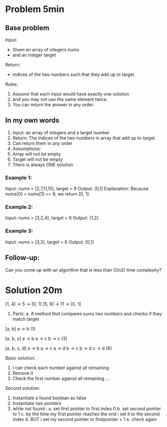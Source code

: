 # Problem 5min

## Base problem
Input:
- Given an array of integers nums 
- and an integer target

Return:
- indices of the two numbers such that they add up to target.

Rules:
1. Assume that each input would have exactly one solution
2. and you may not use the same element twice.
3. You can return the answer in any order.

## In my own words
1. Input: an array of integers and a target number 
2. Return: The indices of the two numbers in array that add up to target 
3. Can return them in any order 
4. Assumptions:
  1. Array will not be empty
  2. Target will not be empty 
  3. There is always ONE solution 


### Example 1:

Input: nums = [2,7,11,15], target = 9
Output: [0,1]
Explanation: Because nums[0] + nums[1] == 9, we return [0, 1].

### Example 2:

Input: nums = [3,2,4], target = 6
Output: [1,2]

### Example 3:

Input: nums = [3,3], target = 6
Output: [0,1]

## Follow-up: 
Can you come up with an algorithm that is less than O(n2) time complexity?

# Solution 20m

[1, 4] -> 5 -> [0, 1]
[5, 6] -> 11 -> [0, 1]

1. Parts: 
  a. A method that compares sums two numbers and checks if they match target

[a, b]
a -> b 
(1)

[a, b, c]
a -> b
a -> c 
b -> c 
(3)

[a, b, c, d]
a -> b 
a -> c 
a -> d 
b -> c 
b -> d 
c -> d 
(6)

Basic solution:
1. I can check each number against all remaining
2. Remove it 
3. Check the first number against all remaining
...

Second solution:
1. Instantiate a found boolean as false
2. Instantiate two pointers
3. while not found :
  a. set first pointer to first index 0
  b. set second pointer to 1 
  c. by the time my first pointer reaches the end i set it to the second index
  d. BUT i set my second pointer to firstpointer + 1 
  e. check again 
